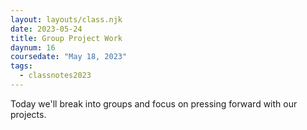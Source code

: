 ```yaml
---
layout: layouts/class.njk
date: 2023-05-24
title: Group Project Work
daynum: 16
coursedate: "May 18, 2023"
tags:
  - classnotes2023
---
```



Today we'll break into groups and focus on pressing forward with our projects.
